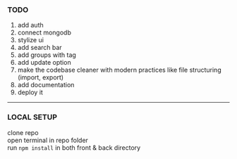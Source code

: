 ### TODO

1. add auth
2. connect mongodb
3. stylize ui
4. add search bar
5. add groups with tag
6. add update option
7. make the codebase cleaner with modern practices like file structuring (import, export)
8. add documentation
9. deploy it

---

### LOCAL SETUP

clone repo  
open terminal in repo folder  
run ```npm install``` in both front & back directory
